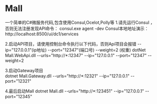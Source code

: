 # Mall
一个简单的C#微服务代码,包含使用Consul,Ocelot,Polly等
1.请先运行Consul  ，否则无法注册发现API命令： consul.exe agent -dev
Consul本地地址演示：http://localhost:8500/ui/dc1/services

2.启动API项目，请使用控制台命令执行以下代码，否则Api项目会报错    --ip="127.0.0.1"(ip地址)  --port="12347"(端口号) --weight=2 (权重)
dotNet Mall.WebApi.dll --urls="http://*:12347" --ip="127.0.0.1"  --port="12347" --weight=2

3.启动Gateway项目  
dotnet Mall.Gateway.dll --urls="http://*:12321" --ip="127.0.0.1" --port="12321"


4.最后启动Mall
dotnet Mall.dll --urls="http://*:123451" --ip="127.0.0.1" --port="12345"
